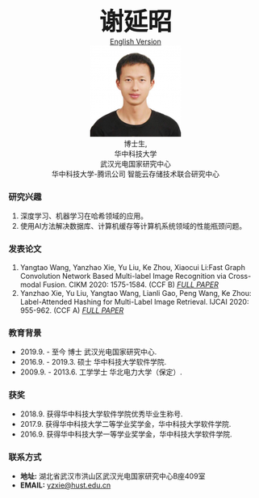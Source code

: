 <center><b><font size=50>谢延昭</font></b></center>
<center><a href="/index.html">English Version</a></center>
<div align=center><img src="./me.png" width="  "></div>

<center>博士生,</center>
<center>华中科技大学</center>
<center>武汉光电国家研究中心</center>
<center>华中科技大学-腾讯公司 智能云存储技术联合研究中心</center>

### 研究兴趣
1. 深度学习、机器学习在哈希领域的应用。
2. 使用AI方法解决数据库、计算机缓存等计算机系统领域的性能瓶颈问题。 

### 发表论文
1. Yangtao Wang, Yanzhao Xie, Yu Liu, Ke Zhou, Xiaocui Li:Fast Graph Convolution Network Based Multi-label Image Recognition via Cross-modal Fusion. CIKM 2020: 1575-1584. (CCF B)  [*FULL PAPER*](https://doi.org/10.1145/3340531.3411880)
2. Yanzhao Xie, Yu Liu, Yangtao Wang, Lianli Gao, Peng Wang, Ke Zhou: Label-Attended Hashing for Multi-Label Image Retrieval. IJCAI 2020: 955-962. (CCF A)  [*FULL PAPER*](https://doi.org/10.24963/ijcai.2020/133)

### 教育背景
- 2019.9. - 至今 博士 武汉光电国家研究中心.
- 2016.9. - 2019.3. 硕士 华中科技大学软件学院.
- 2009.9. - 2013.6. 工学学士 华北电力大学（保定）.

### 获奖
- 2018.9. 获得华中科技大学软件学院优秀毕业生称号.
- 2017.9. 获得华中科技大学二等学业奖学金，华中科技大学软件学院.
- 2016.9. 获得华中科技大学一等学业奖学金，华中科技大学软件学院.

### 联系方式
- <b>地址:</b>  湖北省武汉市洪山区武汉光电国家研究中心B座409室
- <b>EMAIL:</b> yzxie@hust.edu.cn

